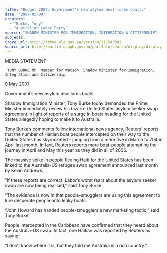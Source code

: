 ```yaml
---
title: "Budget 2007: Government's new asylum deal lures boats."
date: "2007-05-09"
creators:
  - "Burke, Tony"
  - "Australian Labor Party"
source: "SHADOW MINISTER FOR IMMIGRATION, INTEGRATION & CITIZENSHIP"
subjects:
trove_url: http://trove.nla.gov.au/version/211540301
source_url: http://parlinfo.aph.gov.au/parlInfo/search/display/display.w3p;query=Id%3A%22media/pressrel/JL0N6%22
---
```


 

 MEDIA STATEMENT   

     TONY BURKE MP  Member for Watson  Shadow Minister for Immigration,  Integration and Citizenship 

 

 

 9 May 2007  

 

 Government’s new asylum deal lures boats   

 Shadow Immigration Minister, Tony Burke today demanded the Prime Minister  immediately review his bizarre United States asylum seeker swap agreement in light of  reports of a surge in boats heading for the United States allegedly hoping to make it to  Australia.    

 Tony Burke’s comments follow international news agency, Reuters’ reports that the  number of Haitian boat people intercepted on their way to the United States has  skyrocketed - jumping from a mere five in March to 704 in April last month.  In fact,  Reuters reports more boat-people attempting the journey in April and May this year as  they did in all of 2006.    

 The massive spike in people fleeing Haiti for the United States has been linked to the  Australia-US refugee swap agreement announced last month by Kevin Andrews.   

 “If these reports are correct, Labor’s worst fears about the asylum seeker swap are now  being realised,” said Tony Burke.    

 “The evidence is now in that people-smugglers are using this agreement to lure desperate  people onto leaky boats.   

 “John Howard has handed people-smugglers a new marketing tactic,” said Tony Burke.     

 People intercepted in the Caribbean have confirmed that they heard about the Australia-US swap.  In fact, one Haitian was reported by Reuters as saying:   

 “I don’t know where it is, but they told me Australia is a rich country.”    

